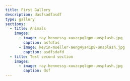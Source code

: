 ```yaml
---
title: First Gallery
description: dasfsadfasdf
type: gallery
sections:
  - title: Animals
    images:
      - image: ray-hennessy-xuuzcpqlqpm-unsplash.jpg
        caption: asfdfas
      - image: kevin-mueller-aeng4ya41p8-unsplash.jpg
        caption: asdfsdafd
  - title: Test second section
    images:
      - image: ray-hennessy-xuuzcpqlqpm-unsplash.jpg
        caption: dsf
---
```

